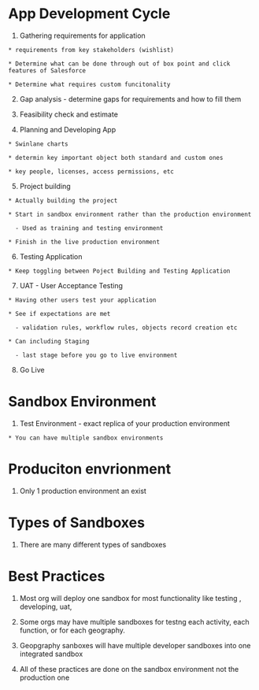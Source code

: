 # App Development Cycle

  1. Gathering requirements for application

    * requirements from key stakeholders (wishlist)

    * Determine what can be done through out of box point and click features of Salesforce 

    * Determine what requires custom funcitonality 

  2. Gap analysis - determine gaps for requirements and how to fill them 

  3. Feasibility check and estimate

  4. Planning and Developing App 

    * Swinlane charts 

    * determin key important object both standard and custom ones 

    * key people, licenses, access permissions, etc 

  5. Project building 

    * Actually building the project 

    * Start in sandbox environment rather than the production environment

      - Used as training and testing environment

    * Finish in the live production environment

  6. Testing Application

    * Keep toggling between Poject Building and Testing Application

  7. UAT - User Acceptance Testing

    * Having other users test your application

    * See if expectations are met 

      - validation rules, workflow rules, objects record creation etc 
   
    * Can including Staging

      - last stage before you go to live environment
  
  8.  Go Live


# Sandbox Environment 

  1. Test Environment - exact replica of your production environment 

    * You can have multiple sandbox environments

# Produciton envrionment  

  1. Only 1 production environment an exist

# Types of Sandboxes 

  1. There are many different types of sandboxes

# Best Practices 

  1. Most org will deploy one sandbox for most functionality like testing , developing, uat, 

  2. Some orgs may have multiple sandboxes for testng each activity, each function, or for each geography. 

  3. Geopgraphy sanboxes will have multiple developer sandboxes into one integrated sandbox 

  4. All of these practices are done on the sandbox environment not the production one

